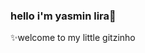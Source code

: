 ### hello i'm yasmin lira👋
✨welcome to my little gitzinho 


<!--
**yasminliraLP/yasminliraLP** is a ✨ _special_ ✨ repository because its `README.md` (this file) appears on your GitHub profile.

### 🔭 I’m currently working on ...
- 🌱 I’m currently learning front-end,QA...
-  ❤️ i love sushi🍣  ...
-->
